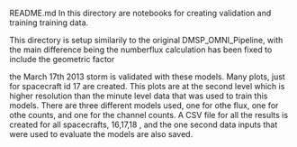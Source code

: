 README.md
In this directory are notebooks for creating validation and training training data.

This directory is setup similarily to the original DMSP_OMNI_Pipeline, with the main difference being the numberflux calculation has been fixed to include the geometric factor

the March 17th 2013 storm is validated with these models. Many plots, just for spacecraft id 17 are created. This plots are at the second level which is higher resolution than the minute level data that was used to train this models. There are three different models used, one for othe flux, one for othe counts, and one for the channel counts. A CSV file for all the results is created for all spacecrafts, 16,17,18 , and the one second data inputs that were used to evaluate the models are also saved.
